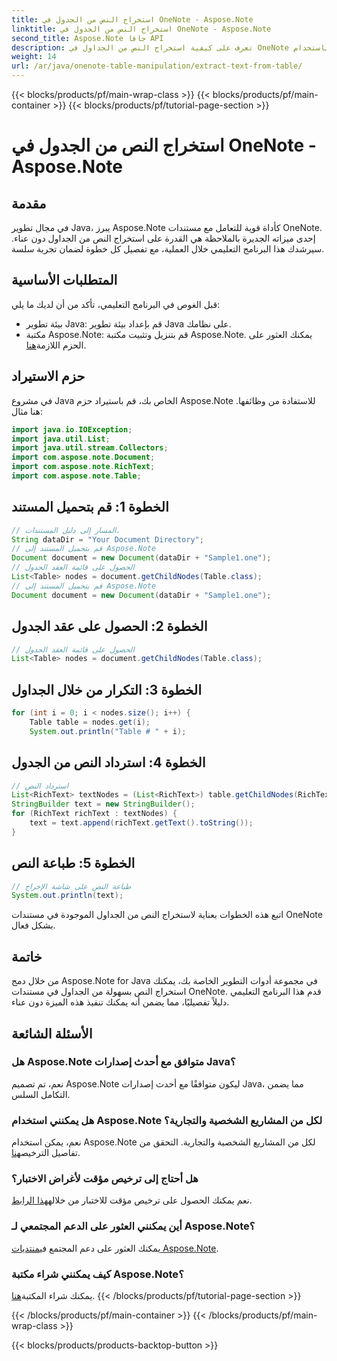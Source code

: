 ```yaml
---
title: استخراج النص من الجدول في OneNote - Aspose.Note
linktitle: استخراج النص من الجدول في OneNote - Aspose.Note
second_title: Aspose.Note جافا API
description: تعرف على كيفية استخراج النص من الجداول في OneNote بسهولة باستخدام Aspose.Note لـ Java. اتبع دليلنا خطوة بخطوة للتكامل السلس.
weight: 14
url: /ar/java/onenote-table-manipulation/extract-text-from-table/
---
```


{{< blocks/products/pf/main-wrap-class >}}
{{< blocks/products/pf/main-container >}}
{{< blocks/products/pf/tutorial-page-section >}}

# استخراج النص من الجدول في OneNote - Aspose.Note

## مقدمة
في مجال تطوير Java، يبرز Aspose.Note كأداة قوية للتعامل مع مستندات OneNote. إحدى ميزاته الجديرة بالملاحظة هي القدرة على استخراج النص من الجداول دون عناء. سيرشدك هذا البرنامج التعليمي خلال العملية، مع تفصيل كل خطوة لضمان تجربة سلسة.
## المتطلبات الأساسية
قبل الغوص في البرنامج التعليمي، تأكد من أن لديك ما يلي:
- بيئة تطوير Java: قم بإعداد بيئة تطوير Java على نظامك.
-  مكتبة Aspose.Note: قم بتنزيل وتثبيت مكتبة Aspose.Note. يمكنك العثور على الحزم اللازمة[هنا](https://releases.aspose.com/note/java/).
## حزم الاستيراد
في مشروع Java الخاص بك، قم باستيراد حزم Aspose.Note للاستفادة من وظائفها. هنا مثال:
```java
import java.io.IOException;
import java.util.List;
import java.util.stream.Collectors;
import com.aspose.note.Document;
import com.aspose.note.RichText;
import com.aspose.note.Table;
```
## الخطوة 1: قم بتحميل المستند
```java
// المسار إلى دليل المستندات.
String dataDir = "Your Document Directory";
// قم بتحميل المستند إلى Aspose.Note
Document document = new Document(dataDir + "Sample1.one");
// الحصول على قائمة العقد الجدول
List<Table> nodes = document.getChildNodes(Table.class);
// قم بتحميل المستند إلى Aspose.Note
Document document = new Document(dataDir + "Sample1.one");
```
## الخطوة 2: الحصول على عقد الجدول
```java
// الحصول على قائمة العقد الجدول
List<Table> nodes = document.getChildNodes(Table.class);
```
## الخطوة 3: التكرار من خلال الجداول
```java
for (int i = 0; i < nodes.size(); i++) {
    Table table = nodes.get(i);
    System.out.println("Table # " + i);
```
## الخطوة 4: استرداد النص من الجدول
```java
// استرداد النص
List<RichText> textNodes = (List<RichText>) table.getChildNodes(RichText.class);
StringBuilder text = new StringBuilder();
for (RichText richText : textNodes) {
    text = text.append(richText.getText().toString());
}
```
## الخطوة 5: طباعة النص
```java
// طباعة النص على شاشة الإخراج
System.out.println(text);
```
اتبع هذه الخطوات بعناية لاستخراج النص من الجداول الموجودة في مستندات OneNote بشكل فعال.
## خاتمة
من خلال دمج Aspose.Note for Java في مجموعة أدوات التطوير الخاصة بك، يمكنك استخراج النص بسهولة من الجداول في مستندات OneNote. قدم هذا البرنامج التعليمي دليلاً تفصيليًا، مما يضمن أنه يمكنك تنفيذ هذه الميزة دون عناء.
## الأسئلة الشائعة
### هل Aspose.Note متوافق مع أحدث إصدارات Java؟
نعم، تم تصميم Aspose.Note ليكون متوافقًا مع أحدث إصدارات Java، مما يضمن التكامل السلس.
### هل يمكنني استخدام Aspose.Note لكل من المشاريع الشخصية والتجارية؟
 نعم، يمكن استخدام Aspose.Note لكل من المشاريع الشخصية والتجارية. التحقق من تفاصيل الترخيص[هنا](https://purchase.aspose.com/buy).
### هل أحتاج إلى ترخيص مؤقت لأغراض الاختبار؟
 نعم يمكنك الحصول على ترخيص مؤقت للاختبار من خلاله[هذا الرابط](https://purchase.aspose.com/temporary-license/).
### أين يمكنني العثور على الدعم المجتمعي لـ Aspose.Note؟
 يمكنك العثور على دعم المجتمع في[منتديات Aspose.Note](https://forum.aspose.com/c/note/28).
### كيف يمكنني شراء مكتبة Aspose.Note؟
 يمكنك شراء المكتبة[هنا](https://purchase.aspose.com/buy).
{{< /blocks/products/pf/tutorial-page-section >}}

{{< /blocks/products/pf/main-container >}}
{{< /blocks/products/pf/main-wrap-class >}}

{{< blocks/products/products-backtop-button >}}
